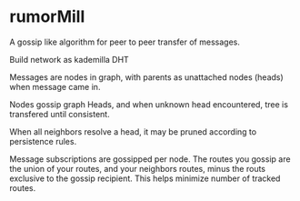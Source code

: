 rumorMill
=========

A gossip like algorithm for peer to peer transfer of messages.

Build network as kademilla DHT

Messages are nodes in graph, with parents as unattached nodes (heads) when message came in.

Nodes gossip graph Heads, and when unknown head encountered, tree is transfered until consistent. 

When all neighbors resolve a head, it may be pruned according to persistence rules. 

Message subscriptions are gossipped per node. 
The routes you gossip are the union of your routes, and your neighbors routes, minus the routs exclusive to the gossip recipient. This helps minimize number of tracked routes. 
